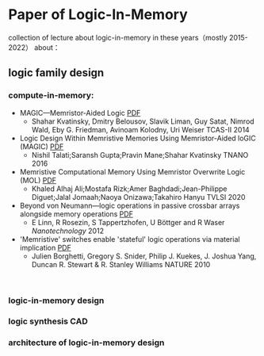 # Paper of Logic-In-Memory
collection of lecture about logic-in-memory in these years（mostly 2015-2022）
about：

## logic family design
### compute-in-memory:
- MAGIC—Memristor-Aided Logic [PDF](https://ieeexplore.ieee.org/document/6895258)
  - Shahar Kvatinsky, Dmitry Belousov, Slavik Liman, Guy Satat, Nimrod Wald, Eby G. Friedman, Avinoam Kolodny, Uri Weiser	TCAS-II 2014
- Logic Design Within Memristive Memories Using Memristor-Aided loGIC (MAGIC) [PDF](https://ieeexplore.ieee.org/document/7471529)
  -  Nishil Talati;Saransh Gupta;Pravin Mane;Shahar Kvatinsky	TNANO 2016
- Memristive Computational Memory Using Memristor Overwrite Logic (MOL) [PDF](https://ieeexplore.ieee.org/document/9160878)
  -  Khaled Alhaj Ali;Mostafa Rizk;Amer Baghdadi;Jean-Philippe Diguet;Jalal Jomaah;Naoya Onizawa;Takahiro Hanyu	TVLSI 2020
- Beyond von Neumann—logic operations in passive crossbar arrays alongside memory operations [PDF](https://iopscience.iop.org/article/10.1088/0957-4484/23/30/305205/meta)
  - E Linn, R Rosezin, S Tappertzhofen, U Böttger and R Waser	*Nanotechnology* 2012
- 'Memristive' switches enable 'stateful' logic operations via material implication [PDF](https://www.nature.com/articles/nature08940)
  - Julien Borghetti, Gregory S. Snider, Philip J. Kuekes, J. Joshua Yang, Duncan R. Stewart & R. Stanley Williams	NATURE 2010

​	
### logic-in-memory design

### logic synthesis CAD

### architecture of logic-in-memory design
